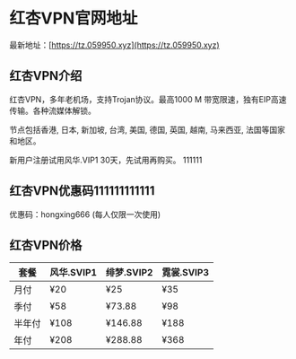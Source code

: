 # 红杏VPN官网地址

最新地址：[https://tz.059950.xyz](https://tz.059950.xyz)

## 红杏VPN介绍

红杏VPN，多年老机场，支持Trojan协议。最高1000 M 带宽限速，独有EIP高速传输。各种流媒体解锁。

节点包括香港, 日本, 新加坡, 台湾, 美国, 德国, 英国, 越南, 马来西亚, 法国等国家和地区。

新用户注册试用风华.VIP1 30天，先试用再购买。 111111

## 红杏VPN优惠码111111111111

优惠码：hongxing666 (每人仅限一次使用)

## 红杏VPN价格

|套餐|风华.SVIP1|绯梦.SVIP2|霓裳.SVIP3|
|----|----|----|----|
|月付|¥20|¥25|¥35|
|季付|¥58|¥73.88|¥98|
|半年付|¥108|¥146.88|¥188|
|年付|¥208|¥288.88|¥368|
